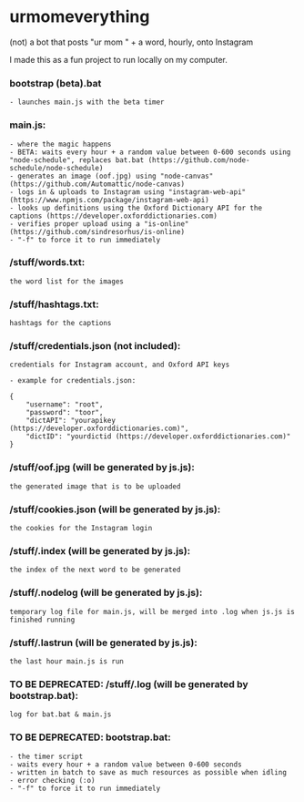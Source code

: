 # urmomeverything
(not) a bot that posts "ur mom " + a word, hourly, onto Instagram

I made this as a fun project to run locally on my computer.

### bootstrap (beta).bat
	- launches main.js with the beta timer

### main.js:
	- where the magic happens
	- BETA: waits every hour + a random value between 0-600 seconds using "node-schedule", replaces bat.bat (https://github.com/node-schedule/node-schedule)
	- generates an image (oof.jpg) using "node-canvas" (https://github.com/Automattic/node-canvas)
	- logs in & uploads to Instagram using "instagram-web-api" (https://www.npmjs.com/package/instagram-web-api)
	- looks up definitions using the Oxford Dictionary API for the captions (https://developer.oxforddictionaries.com)
	- verifies proper upload using a "is-online" (https://github.com/sindresorhus/is-online)
	- "-f" to force it to run immediately

### /stuff/words.txt:
	the word list for the images

### /stuff/hashtags.txt:
	hashtags for the captions
	
### /stuff/credentials.json (not included):
	credentials for Instagram account, and Oxford API keys 
	
	- example for credentials.json:
	
	{ 
		"username": "root",
		"password": "toor",
		"dictAPI": "yourapikey (https://developer.oxforddictionaries.com)",
		"dictID": "yourdictid (https://developer.oxforddictionaries.com)"
	}

### /stuff/oof.jpg (will be generated by js.js):
	the generated image that is to be uploaded
	
### /stuff/cookies.json (will be generated by js.js):
	the cookies for the Instagram login
	
### /stuff/.index (will be generated by js.js):
	the index of the next word to be generated
	
### /stuff/.nodelog (will be generated by js.js):
	temporary log file for main.js, will be merged into .log when js.js is finished running

### /stuff/.lastrun (will be generated by js.js):
	the last hour main.js is run
	
### TO BE DEPRECATED: /stuff/.log (will be generated by bootstrap.bat):
	log for bat.bat & main.js
	
### TO BE DEPRECATED: bootstrap.bat: 
	- the timer script
	- waits every hour + a random value between 0-600 seconds
	- written in batch to save as much resources as possible when idling
	- error checking (:o)
	- "-f" to force it to run immediately

